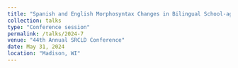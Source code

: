 ```yaml
---
title: "Spanish and English Morphosyntax Changes in Bilingual School-age Children With and Without DLD"
collection: talks
type: "Conference session"
permalink: /talks/2024-7
venue: "44th Annual SRCLD Conference"
date: May 31, 2024
location: "Madison, WI"
---
```

